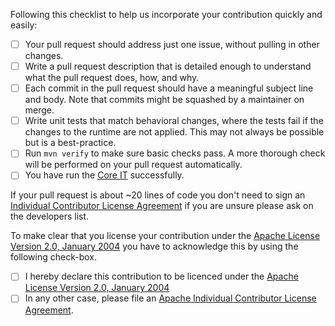 Following this checklist to help us incorporate your
contribution quickly and easily:

- [ ] Your pull request should address just one issue, without pulling in other changes.
- [ ] Write a pull request description that is detailed enough to understand what the pull request does, how, and why.
- [ ] Each commit in the pull request should have a meaningful subject line and body.
  Note that commits might be squashed by a maintainer on merge.
- [ ] Write unit tests that match behavioral changes, where the tests fail if the changes to the runtime are not applied.
  This may not always be possible but is a best-practice.
- [ ] Run `mvn verify` to make sure basic checks pass.
  A more thorough check will be performed on your pull request automatically.
- [ ] You have run the [Core IT][core-its] successfully.

If your pull request is about ~20 lines of code you don't need to sign an
[Individual Contributor License Agreement](https://www.apache.org/licenses/icla.pdf) if you are unsure
please ask on the developers list.

To make clear that you license your contribution under
the [Apache License Version 2.0, January 2004](http://www.apache.org/licenses/LICENSE-2.0)
you have to acknowledge this by using the following check-box.

- [ ] I hereby declare this contribution to be licenced under the [Apache License Version 2.0, January 2004](http://www.apache.org/licenses/LICENSE-2.0)
- [ ] In any other case, please file an [Apache Individual Contributor License Agreement](https://www.apache.org/licenses/icla.pdf).

[core-its]: https://maven.apache.org/core-its/core-it-suite/
